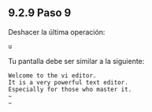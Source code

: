 ## 9.2.9 Paso 9
Deshacer la última operación:

	u
Tu pantalla debe ser similar a la siguiente:

	Welcome to the vi editor.                                                     
	It is a very powerful text editor.                                          
	Especially for those who master it.                                           
	~                                                                             
	~                                                                             

